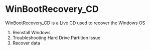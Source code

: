 # WinBootRecovery_CD

WinBootRecovery_CD is a Live CD used to recover the Windows OS 
1. Reinstall Windows
2. Troubleshooting Hard Drive Partition Issue
3. Recover data
